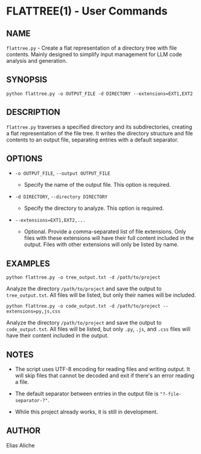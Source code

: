 # FLATTREE(1) - User Commands

## NAME
`flattree.py` - Create a flat representation of a directory tree with file contents.
Mainly designed to simplify input management for LLM code analysis and generation.

## SYNOPSIS

`python flattree.py -o OUTPUT_FILE -d DIRECTORY --extensions=EXT1,EXT2`


## DESCRIPTION
`flattree.py` traverses a specified directory and its subdirectories, creating
a flat representation of the file tree. It writes the directory structure 
and file contents to an output file, separating entries with a default 
separator.

## OPTIONS
- `-o OUTPUT_FILE`, `--output OUTPUT_FILE`
  - Specify the name of the output file. This option is required.

- `-d DIRECTORY`, `--directory DIRECTORY`
  - Specify the directory to analyze. This option is required.

- `--extensions=EXT1,EXT2,...`
  - Optional. Provide a comma-separated list of file extensions. Only 
    files with these extensions will have their full content included 
    in the output. Files with other extensions will only be listed by 
    name.

## EXAMPLES

`python flattree.py -o tree_output.txt -d /path/to/project`

Analyze the directory `/path/to/project` and save the output to 
`tree_output.txt`. All files will be listed, but only their names 
will be included.


`python flattree.py -o code_output.txt -d /path/to/project --extensions=py,js,css`

Analyze the directory `/path/to/project` and save the output to 
`code_output.txt`. All files will be listed, but only `.py`, `.js`, 
and `.css` files will have their content included in the output.

## NOTES
- The script uses UTF-8 encoding for reading files and writing output. It 
  will skip files that cannot be decoded and exit if there's an error 
  reading a file.

- The default separator between entries in the output file is 
  `"?-file-separator-?"`.

- While this project already works, it is still in development.

## AUTHOR
Elias Aliche
